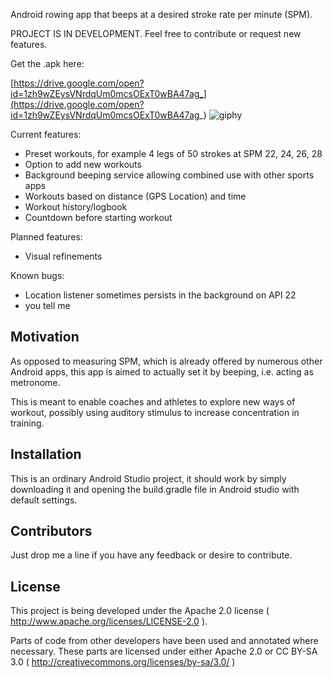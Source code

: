 Android rowing app that beeps at a desired stroke rate per minute (SPM).

PROJECT IS IN DEVELOPMENT. Feel free to contribute or request new features.

Get the .apk here:

[https://drive.google.com/open?id=1zh9wZEysVNrdqUm0mcsOExT0wBA47ag_](https://drive.google.com/open?id=1zh9wZEysVNrdqUm0mcsOExT0wBA47ag_)
![giphy](https://media.giphy.com/media/l2QDTA6kVfu2mKRDa/giphy.gif)

Current features:
- Preset workouts, for example 4 legs of 50 strokes at SPM 22, 24, 26, 28
- Option to add new workouts
- Background beeping service allowing combined use with other sports apps
- Workouts based on distance (GPS Location) and time
- Workout history/logbook
- Countdown before starting workout

Planned features:
- Visual refinements

Known bugs:
- Location listener sometimes persists in the background on API 22
- you tell me

## Motivation

As opposed to measuring SPM, which is already offered by numerous other Android apps, this app is aimed to actually set it by beeping, i.e. acting as metronome.

This is meant to enable coaches and athletes to explore new ways of workout, possibly using auditory stimulus to increase concentration in training.

## Installation

This is an ordinary Android Studio project, it should work by simply downloading it and opening the build.gradle file in Android studio with default settings.

## Contributors

Just drop me a line if you have any feedback or desire to contribute.

## License

This project is being developed under the Apache 2.0 license ( http://www.apache.org/licenses/LICENSE-2.0 ).

Parts of code from other developers have been used and annotated where necessary. These parts are licensed under either Apache 2.0 or CC BY-SA 3.0 ( http://creativecommons.org/licenses/by-sa/3.0/ )

